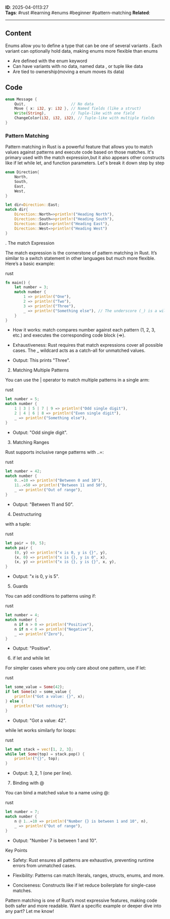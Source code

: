 **ID**: 2025-04-0113:27  
**Tags**: #rust #learning  #enums #beginner #pattern-matching
**Related**: 

---

## Content
Enums allow you to define a type that can be one of several variants . Each variant can optionally hold data, making enums more flexible than enums 

- Are defined with the enum keyword
- Can have variants with no data, named data , or tuple like data
- Are tied to ownership(moving a enum moves its data)


## Code
```rust
enum Message {
    Quit,                    // No data
    Move { x: i32, y: i32 }, // Named fields (like a struct)
    Write(String),           // Tuple-like with one field
    ChangeColor(i32, i32, i32), // Tuple-like with multiple fields
}
```


### Pattern Matching

Pattern matching in Rust is a powerful feature that allows you to match values against patterns and execute code based on those matches. It's primary used with the match expression,but it also appears other constructs like if let while let, and function parameters. Let's break it down step by step 

```rust
enum Direction{
	North,
	South,
	East,
	West,
}

let dir=Direction::East;
match dir{
	Direction::North=>println!("Heading North"),
	Direction::South=>println!("Heading South"),
	Direction::East=>println!("Heading East"),
	Direction::West=>println!("Heading West")
}
```

. The match Expression

The match expression is the cornerstone of pattern matching in Rust. It’s similar to a switch statement in other languages but much more flexible. Here’s a basic example:

rust

```rust
fn main() {
    let number = 3;
    match number {
        1 => println!("One"),
        2 => println!("Two"),
        3 => println!("Three"),
        _ => println!("Something else"), // The underscore (_) is a wildcard
    }
}
```

- How it works: match compares number against each pattern (1, 2, 3, etc.) and executes the corresponding code block (=>).
    
- Exhaustiveness: Rust requires that match expressions cover all possible cases. The _ wildcard acts as a catch-all for unmatched values.
    
- Output: This prints "Three".
    

2. Matching Multiple Patterns

You can use the | operator to match multiple patterns in a single arm:

rust

```rust
let number = 5;
match number {
    1 | 3 | 5 | 7 | 9 => println!("Odd single digit"),
    2 | 4 | 6 | 8 => println!("Even single digit"),
    _ => println!("Something else"),
}
```

- Output: "Odd single digit".
    

3. Matching Ranges

Rust supports inclusive range patterns with ..=:

rust

```rust
let number = 42;
match number {
    0..=10 => println!("Between 0 and 10"),
    11..=50 => println!("Between 11 and 50"),
    _ => println!("Out of range"),
}
```

- Output: "Between 11 and 50".
    

4. Destructuring

with a tuple:

rust

```rust
let pair = (0, 5);
match pair {
    (0, y) => println!("x is 0, y is {}", y),
    (x, 0) => println!("x is {}, y is 0", x),
    (x, y) => println!("x is {}, y is {}", x, y),
}
```

- Output: "x is 0, y is 5".
    

5. Guards

You can add conditions to patterns using if:

rust

```rust
let number = 4;
match number {
    n if n > 0 => println!("Positive"),
    n if n < 0 => println!("Negative"),
    _ => println!("Zero"),
}
```

- Output: "Positive".
    

6. if let and while let

For simpler cases where you only care about one pattern, use if let:

rust

```rust
let some_value = Some(42);
if let Some(x) = some_value {
    println!("Got a value: {}", x);
} else {
    println!("Got nothing");
}
```

- Output: "Got a value: 42".
    

while let works similarly for loops:

rust

```rust
let mut stack = vec![1, 2, 3];
while let Some(top) = stack.pop() {
    println!("{}", top);
}
```

- Output: 3, 2, 1 (one per line).
    

7. Binding with @

You can bind a matched value to a name using @:

rust

```rust
let number = 7;
match number {
    n @ 1..=10 => println!("Number {} is between 1 and 10", n),
    _ => println!("Out of range"),
}
```

- Output: "Number 7 is between 1 and 10".
    

Key Points

- Safety: Rust ensures all patterns are exhaustive, preventing runtime errors from unmatched cases.
    
- Flexibility: Patterns can match literals, ranges, structs, enums, and more.
    
- Conciseness: Constructs like if let reduce boilerplate for single-case matches.
    

Pattern matching is one of Rust’s most expressive features, making code both safer and more readable. Want a specific example or deeper dive into any part? Let me know!